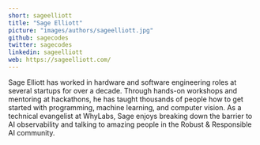 ```yaml
---
short: sageelliott
title: "Sage Elliott"
picture: "images/authors/sageelliott.jpg"
github: sagecodes
twitter: sagecodes
linkedin: sageelliott
web: https://sageelliott.com/
---
```


Sage Elliott has worked in hardware and software engineering roles at several startups for over a decade. Through hands-on workshops and mentoring at hackathons, he has taught thousands of people how to get started with programming, machine learning, and computer vision. As a technical evangelist at WhyLabs, Sage enjoys breaking down the barrier to AI observability and talking to amazing people in the Robust & Responsible AI community.